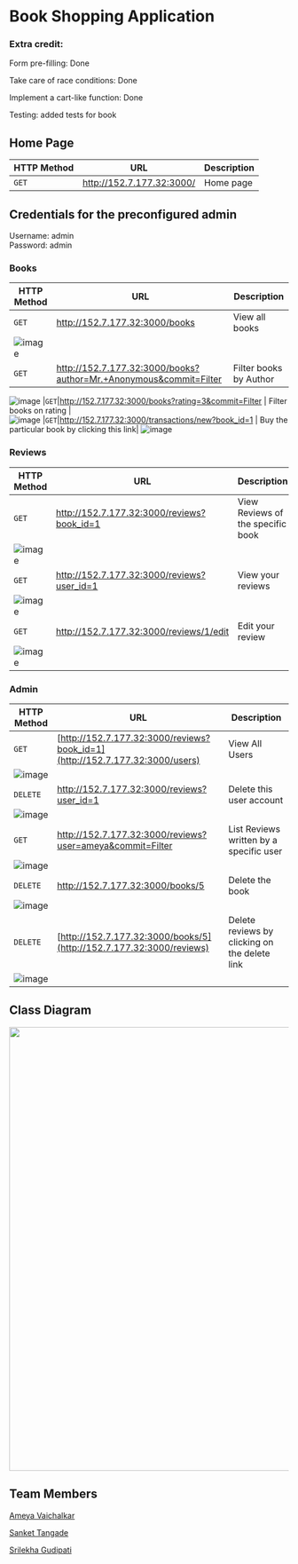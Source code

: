 # Book Shopping Application

### Extra credit:
Form pre-filling: Done 

Take care of race conditions: Done 

Implement a cart-like function: Done

Testing: added tests for book 

## Home Page

|HTTP Method|URL|Description|
|---|---|---|
|`GET`|http://152.7.177.32:3000/ | Home page |

## Credentials for the preconfigured admin
Username: admin  
Password: admin

### Books

|HTTP Method|URL|Description|
|---|---|---|
|`GET`|http://152.7.177.32:3000/books | View all books |
|![image](https://media.github.ncsu.edu/user/26500/files/c107b2dc-3c2e-4837-a82d-944673ced175)| | |
|`GET`|http://152.7.177.32:3000/books?author=Mr.+Anonymous&commit=Filter | Filter books by Author |
![image](https://media.github.ncsu.edu/user/26500/files/25b0de26-9729-4402-b2c8-34868f4fc9d4)
|`GET`|http://152.7.177.32:3000/books?rating=3&commit=Filter | Filter books on rating |  
![image](https://media.github.ncsu.edu/user/26500/files/2a76b99b-188a-4491-823f-4fc025f97e03)
|`GET`|http://152.7.177.32:3000/transactions/new?book_id=1 | Buy the particular book by clicking this link|
![image](https://media.github.ncsu.edu/user/26500/files/c3b7e730-8512-44c4-818d-80f6bf870a99)


### Reviews

|HTTP Method|URL|Description|
|---|---|---|
|`GET`|http://152.7.177.32:3000/reviews?book_id=1 | View Reviews of the specific book |
|![image](https://media.github.ncsu.edu/user/26500/files/716bd048-109e-4644-aaee-73349b182996)|||
|`GET`|http://152.7.177.32:3000/reviews?user_id=1 | View your reviews |
|![image](https://media.github.ncsu.edu/user/26500/files/db4c8144-3c68-4845-bf1b-c77935786344)
|`GET`|http://152.7.177.32:3000/reviews/1/edit| Edit your review |
|![image](https://media.github.ncsu.edu/user/26500/files/971c7abe-8dd7-4645-9f63-2ebcdaee8658)|||

### Admin

|HTTP Method|URL|Description|
|---|---|---|
|`GET`|[http://152.7.177.32:3000/reviews?book_id=1](http://152.7.177.32:3000/users) | View All Users |
|![image](https://media.github.ncsu.edu/user/26500/files/e05f5d83-c78e-4431-9344-e5d642fc51d9)|||
|`DELETE`|http://152.7.177.32:3000/reviews?user_id=1 | Delete this user account |
|![image](https://media.github.ncsu.edu/user/26500/files/6306df2d-a554-4f51-a042-82d30fdff482)|||
|`GET`|http://152.7.177.32:3000/reviews?user=ameya&commit=Filter| List Reviews written by a specific user |
|![image](https://media.github.ncsu.edu/user/26500/files/e14ce381-3690-462a-9192-367945941b94)|||
|`DELETE`|http://152.7.177.32:3000/books/5| Delete the book |
|![image](https://media.github.ncsu.edu/user/26500/files/58283631-708b-4a32-857c-e35d10e2e588)|||
|`DELETE`|[http://152.7.177.32:3000/books/5](http://152.7.177.32:3000/reviews)| Delete reviews by clicking on the delete link |
|![image](https://media.github.ncsu.edu/user/26500/files/14e9665a-f0b1-4192-b19c-6a374ef6d14f)|||

## Class Diagram

<img src="https://media.github.ncsu.edu/user/26315/files/7aaae76f-1839-4dd3-ab8b-a792daf4b4a8" width="900" height="800">



## Team Members
[Ameya Vaichalkar](https://github.com/ameyagv)

[Sanket Tangade](https://github.ncsu.edu/sstangad)

[Srilekha Gudipati](https://github.ncsu.edu/sngudipa)
